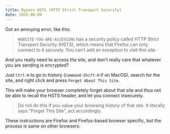 ```yaml
---
title: Bypass HSTS (HTTP Strict Transport Security)
date: 2025-06-09
---
```


Got an annoying error, like this:

> `WEBSITE-YOU-ARE-ACCESSING` has a security policy called HTTP Strict Transport
> Security (HSTS), which means that Firefox can only connect to it securely. You
> can’t add an exception to visit this site.

And you really need to access the site, and don't really care that whatever you
are sending is encrypted?

Just `Ctrl-H` to go to history (`Command-Shift-H` if on MacOS), search for the
site, and right click and press `Forget About This Site`.

This will make your browser completely forget about that site and thus not be
able to recall the HSTS header, and let you connect insecurely.

> Do not do this if you value your browsing history of that site. It literally
> says "Forget This Site", act accordingly.

These instructions are Firefox and Firefox-based browser specific, but the
process is same on other browsers.
